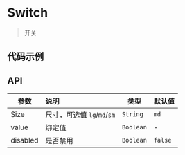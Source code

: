 # Switch

> 开关

## 代码示例

<test></test>

<script>
  import test from '@/pages/demo/Switch.vue';

  export default {
    components: {
      test
    }
  }
</script>

## API

| 参数 | 说明 | 类型 | 默认值 |
| ----|:-----| ---- | ---- |
| Size | 尺寸，可选值 `lg`/`md`/`sm`  | `String` | `md` |
| value | 绑定值  | `Boolean` | - |
| disabled | 是否禁用  | `Boolean` | `false` |
